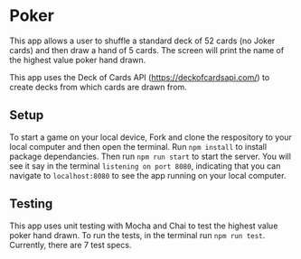 # Poker

This app allows a user to shuffle a standard deck of 52 cards (no Joker cards) and then draw a hand of 5 cards. The screen will print the name of the highest value poker hand drawn.

This app uses the Deck of Cards API (https://deckofcardsapi.com/) to create decks from which cards are drawn from.

## Setup

To start a game on your local device, Fork and clone the respository to your local computer and then open the terminal. Run `npm install` to install package dependancies. Then run `npm run start` to start the server. You will see it say in the terminal `listening on port 8080`, indicating that you can navigate to `localhost:8080` to see the app running on your local computer.

## Testing

This app uses unit testing with Mocha and Chai to test the highest value poker hand drawn. To run the tests, in the terminal run `npm run test`. Currently, there are 7 test specs.

